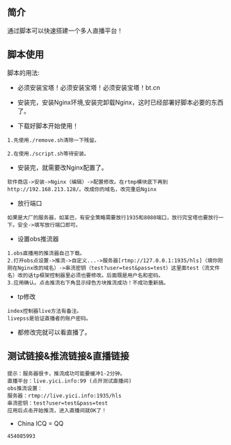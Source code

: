 ﻿## 简介
通过脚本可以快速搭建一个多人直播平台！

## 脚本使用

脚本的用法:

*  必须安装宝塔！必须安装宝塔！必须安装宝塔！bt.cn
*  安装完，安装Nginx环境,安装完卸载Nginx，这时已经部署好脚本必要的东西了。

*  下载好脚本开始使用！
```
1.先使用./remove.sh清除一下残留。
```
```
2.在使用./script.sh等待安装。
```
*  安装完，就需要改Nginx配置了。
```
软件商店->安装->Nginx（编辑）->配置修改。在rtmp模块底下再到http://192.168.213.128/。改成你的域名，改完重启Nginx
```
*  放行端口
```
如果是大厂的服务器，如某巴，有安全策略需要放行1935和8080端口，放行完宝塔也要放行一下。安全->填写放行端口即可。
```
*  设置obs推流器
```
1.obs直播用的推流器自己下载。
2.打开obs点设置->推流->自定义...->服务器[rtmp://127.0.0.1:1935/hls]（填你刚刚在Nginx改的域名）->串流密钥（test?user=test&pass=test）这里面test（流文件名）改的话tp框架控制器里必须也要修改。后面既是用户名和密码。
3.应用确认。点击推流右下角显示绿色方块推流成功！不成功重新搞。
```
*  tp修改
```
index控制器live方法有备注。
livepss是验证直播者的账户密码。
```
*  都修改完就可以看直播了。

## 测试链接&推流链接&直播链接
```
提示：服务器很卡，推流成功可能要缓冲1-2分钟。
直播平台：live.yici.info:99 (点开测试直播间)
obs推流设置：
服务器：rtmp://live.yici.info:1935/hls
串流密钥：test?user=test&pass=test
应用后点击开始推流，进入直播间就OK了！
```
* China ICQ = QQ
```
454085993
```

